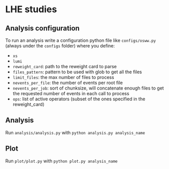 # LHE studies

## Analysis configuration
To run an analysis write a configuration python file like `configs/osww.py` (always under the `configs` folder) where you define:
* `xs` 
* `lumi` 
* `reweight_card`: path to the reweight card to parse
* `files_pattern`: pattern to be used with glob to get all the files
* `limit_files`: the max number of files to process
* `nevents_per_file`: the number of events per root file
* `nevents_per_job`: sort of chunksize, will concatenate enough files to get the requested number of events in each call to process
* `ops`: list of active operators (subset of the ones specified in the reweight_card)


## Analysis
Run `analysis/analysis.py` with `python analysis.py analysis_name` 

## Plot
Run `plot/plot.py` with `python plot.py analysis_name` 



